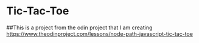 # Tic-Tac-Toe
##This is a project from the odin project that I am creating https://www.theodinproject.com/lessons/node-path-javascript-tic-tac-toe

